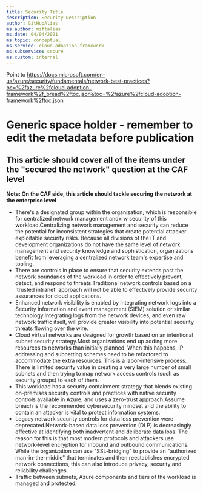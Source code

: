 ```yaml
---
title: Security Title
description: Security Description
author: GitHubAlias
ms.author: msftalias
ms.date: 04/04/2021
ms.topic: conceptual
ms.service: cloud-adoption-framework
ms.subservice: secure
ms.custom: internal
---
```


Point to https://docs.microsoft.com/en-us/azure/security/fundamentals/network-best-practices?bc=%2fazure%2fcloud-adoption-framework%2f_bread%2ftoc.json&toc=%2fazure%2fcloud-adoption-framework%2ftoc.json


# Generic space holder - remember to edit the metadata before publication

## This article should cover all of the items under the "secured the network" question at the CAF level

**Note: On the CAF side, this article should tackle securing the network at the enterprise level**

- There's a designated group within the organization, which is responsible for centralized network management andxrw security of this workload.Centralizing network management and security can reduce the potential for inconsistent strategies that create potential attacker exploitable security risks. Because all divisions of the IT and development organizations do not have the same level of network management and security knowledge and sophistication, organizations benefit from leveraging a centralized network team's expertise and tooling.
- There are controls in place to ensure that security extends past the network boundaries of the workload in order to effectively prevent, detect, and respond to threats.Traditional network controls based on a 'trusted intranet' approach will not be able to effectively provide security assurances for cloud applications.
- Enhanced network visibility is enabled by integrating network logs into a Security information and event management (SIEM) solution or similar technology.Integrating logs from the network devices, and even raw network traffic itself, will provide greater visibility into potential security threats flowing over the wire.
- Cloud virtual networks are designed for growth based on an intentional subnet security strategy.Most organizations end up adding more resources to networks than initially planned. When this happens, IP addressing and subnetting schemes need to be refactored to accommodate the extra resources. This is a labor-intensive process. There is limited security value in creating a very large number of small subnets and then trying to map network access controls (such as security groups) to each of them.
- This workload has a security containment strategy that blends existing on-premises security controls and practices with native security controls available in Azure, and uses a zero-trust approach.Assume breach is the recommended cybersecurity mindset and the ability to contain an attacker is vital to protect information systems.
- Legacy network security controls for data loss prevention were deprecated.Network-based data loss prevention (DLP) is decreasingly effective at identifying both inadvertent and deliberate data loss. The reason for this is that most modern protocols and attackers use network-level encryption for inbound and outbound communications. While the organization can use "SSL-bridging" to provide an "authorized man-in-the-middle" that terminates and then reestablishes encrypted network connections, this can also introduce privacy, security and reliability challenges.
- Traffic between subnets, Azure components and tiers of the workload is managed and protected.
